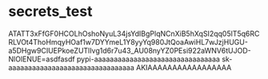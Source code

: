 # secrets_test
ATATT3xFfGF0HCOLhOshoNyuL34jsYdIBgPlqNCnXiB5hXqSI2qq05lT5q6RCRLVOt4ThoHmqyHOaf1w7DYYmeL1Y8yyYq980JtQoaAwiHL7wJzjHUGU-a5DHgw9CIUEPkoeZUTlIvg1d6r7u43_AU08nyYZ0PEsi922aWNV6tUJOD-NlOlENUE=asdfasdf
pypi-aaaaaaaaaaaaaaaaaaaaaaaaaaaaaaaa
sk-aaaaaaaaaaaaaaaaaaaaaaaaaaaaaaaa
AKIAAAAAAAAAAAAAAAAA
